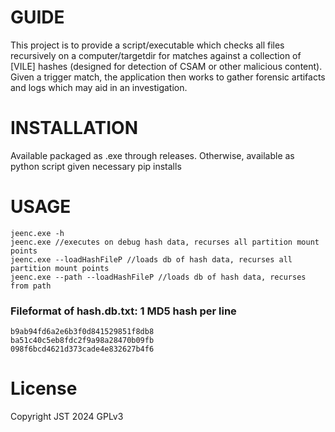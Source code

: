# GUIDE
This project is to provide a script/executable which checks all files recursively on a computer/targetdir for matches against a collection of [VILE] hashes (designed for detection of CSAM or other malicious content).
Given a trigger match, the application then works to gather forensic artifacts and logs which may aid in an investigation.

# INSTALLATION
Available packaged as .exe through releases. Otherwise, available as python script given necessary pip installs

# USAGE
    jeenc.exe -h
    jeenc.exe //executes on debug hash data, recurses all partition mount points
    jeenc.exe --loadHashFileP //loads db of hash data, recurses all partition mount points
    jeenc.exe --path --loadHashFileP //loads db of hash data, recurses from path

### Fileformat of hash.db.txt: 1 MD5 hash per line
    b9ab94fd6a2e6b3f0d841529851f8db8
    ba51c40c5eb8fdc2f9a98a28470b09fb
    098f6bcd4621d373cade4e832627b4f6

# License
  Copyright JST 2024 GPLv3
